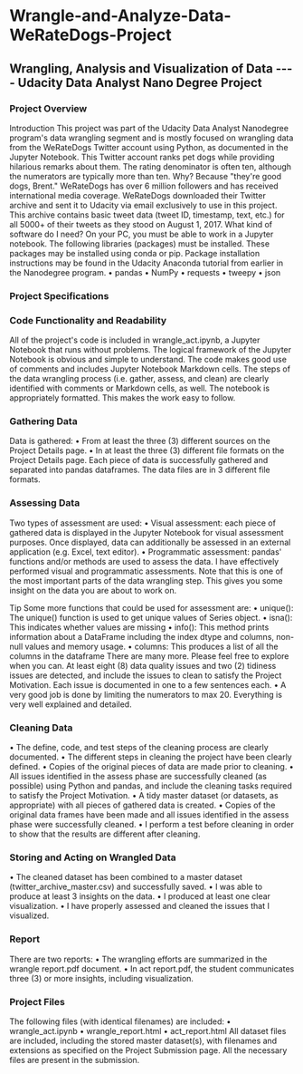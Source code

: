 # Wrangle-and-Analyze-Data-WeRateDogs-Project
## Wrangling, Analysis and Visualization of Data ---- Udacity Data Analyst Nano Degree Project

### Project Overview
Introduction
This project was part of the Udacity Data Analyst Nanodegree program's data wrangling segment and is mostly focused on wrangling data from the WeRateDogs Twitter account using Python, as documented in the Jupyter Notebook. This Twitter account ranks pet dogs while providing hilarious remarks about them. The rating denominator is often ten, although the numerators are typically more than ten. Why? Because "they're good dogs, Brent." WeRateDogs has over 6 million followers and has received international media coverage.
WeRateDogs downloaded their Twitter archive and sent it to Udacity via email exclusively to use in this project. This archive contains basic tweet data (tweet ID, timestamp, text, etc.) for all 5000+ of their tweets as they stood on August 1, 2017.
What kind of software do I need?
On your PC, you must be able to work in a Jupyter notebook. The following libraries (packages) must be installed. These packages may be installed using conda or pip. Package installation instructions may be found in the Udacity Anaconda tutorial from earlier in the Nanodegree program.
•	pandas
•	NumPy
•	requests
•	tweepy
•	json

### Project Specifications
### Code Functionality and Readability
All of the project's code is included in wrangle_act.ipynb, a Jupyter Notebook that runs without problems. The logical framework of the Jupyter Notebook is obvious and simple to understand. The code makes good use of comments and includes Jupyter Notebook Markdown cells. The steps of the data wrangling process (i.e. gather, assess, and clean) are clearly identified with comments or Markdown cells, as well. The notebook is appropriately formatted. This makes the work easy to follow.

### Gathering Data
Data is gathered:
•	From at least the three (3) different sources on the Project Details page.
•	In at least the three (3) different file formats on the Project Details page.
Each piece of data is successfully gathered and separated into pandas dataframes. The data files are in 3 different file formats.

### Assessing Data
Two types of assessment are used:
•	Visual assessment: each piece of gathered data is displayed in the Jupyter Notebook for visual assessment purposes. Once displayed, data can additionally be assessed in an external application (e.g. Excel, text editor).
•	Programmatic assessment: pandas' functions and/or methods are used to assess the data.
I have effectively performed visual and programmatic assessments. Note that this is one of the most important parts of the data wrangling step. This gives you some insight on the data you are about to work on.

Tip
Some more functions that could be used for assessment are:
•	unique(): The unique() function is used to get unique values of Series object.
•	isna(): This indicates whether values are missing
•	info(): This method prints information about a DataFrame including the index dtype and columns, non-null values and memory usage.
•	columns: This produces a list of all the columns in the dataframe
There are many more. Please feel free to explore when you can.
At least eight (8) data quality issues and two (2) tidiness issues are detected, and include the issues to clean to satisfy the Project Motivation. Each issue is documented in one to a few sentences each.
•	A very good job is done by limiting the numerators to max 20. Everything is very well explained and detailed. 

### Cleaning Data
•	The define, code, and test steps of the cleaning process are clearly documented.
•	The different steps in cleaning the project have been clearly defined.
•	Copies of the original pieces of data are made prior to cleaning.
•	All issues identified in the assess phase are successfully cleaned (as possible) using Python and pandas, and include the cleaning tasks required to satisfy the Project Motivation.
•	A tidy master dataset (or datasets, as appropriate) with all pieces of gathered data is created.
•	Copies of the original data frames have been made and all issues identified in the assess phase were successfully cleaned.
•	I perform a test before cleaning in order to show that the results are different after cleaning.

### Storing and Acting on Wrangled Data
•	The cleaned dataset has been combined to a master dataset (twitter_archive_master.csv) and successfully saved.
•	I was able to produce at least 3 insights on the data.
•	I produced at least one clear visualization.
•	I have properly assessed and cleaned the issues that I visualized.

### Report
There are two reports:
•	The wrangling efforts are summarized in the wrangle report.pdf document.
•	In act report.pdf, the student communicates three (3) or more insights, including visualization.

### Project Files
The following files (with identical filenames) are included:
•	wrangle_act.ipynb
•	wrangle_report.html
•	act_report.html
All dataset files are included, including the stored master dataset(s), with filenames and extensions as specified on the Project Submission page.
All the necessary files are present in the submission.

